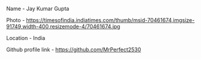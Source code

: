 Name - Jay Kumar Gupta

Photo - https://timesofindia.indiatimes.com/thumb/msid-70461674,imgsize-91749,width-400,resizemode-4/70461674.jpg

Location - India

Github profile link - https://github.com/MrPerfect2530
